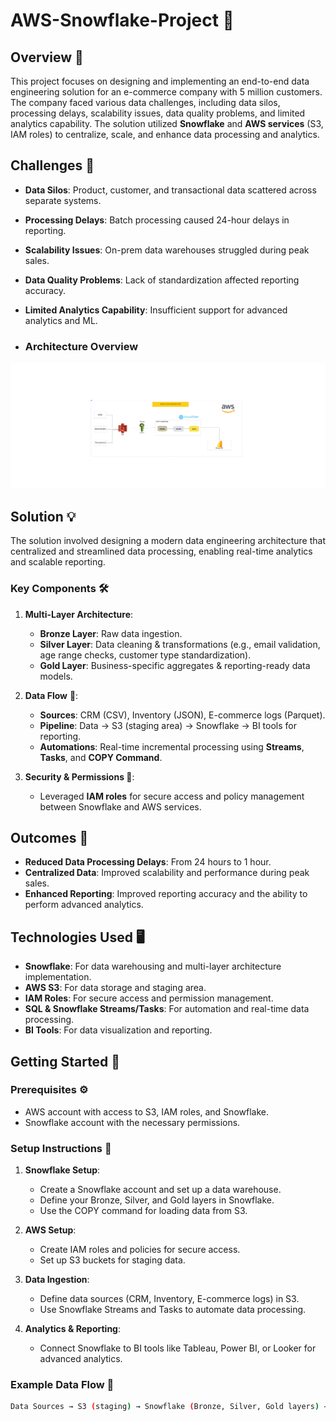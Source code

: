 # AWS-Snowflake-Project 🚀

## Overview 🌟

This project focuses on designing and implementing an end-to-end data engineering solution for an e-commerce company with 5 million customers. The company faced various data challenges, including data silos, processing delays, scalability issues, data quality problems, and limited analytics capability. The solution utilized **Snowflake** and **AWS services** (S3, IAM roles) to centralize, scale, and enhance data processing and analytics.

## Challenges 🚧

- **Data Silos**: Product, customer, and transactional data scattered across separate systems.
- **Processing Delays**: Batch processing caused 24-hour delays in reporting.
- **Scalability Issues**: On-prem data warehouses struggled during peak sales.
- **Data Quality Problems**: Lack of standardization affected reporting accuracy.
- **Limited Analytics Capability**: Insufficient support for advanced analytics and ML.

- ### **Architecture Overview**  
![Architecture Diagram](https://github.com/ravik0205/AWS-Snowflake-Project/blob/main/Documentation/aws%20-%20snwoflake%20workflow.png) 


## Solution 💡

The solution involved designing a modern data engineering architecture that centralized and streamlined data processing, enabling real-time analytics and scalable reporting.

### Key Components 🛠️

1. **Multi-Layer Architecture**:
   - **Bronze Layer**: Raw data ingestion.
   - **Silver Layer**: Data cleaning & transformations (e.g., email validation, age range checks, customer type standardization).
   - **Gold Layer**: Business-specific aggregates & reporting-ready data models.

2. **Data Flow** 🔄:
   - **Sources**: CRM (CSV), Inventory (JSON), E-commerce logs (Parquet).
   - **Pipeline**: Data → S3 (staging area) → Snowflake → BI tools for reporting.
   - **Automations**: Real-time incremental processing using **Streams**, **Tasks**, and **COPY Command**.

3. **Security & Permissions 🔐**:
   - Leveraged **IAM roles** for secure access and policy management between Snowflake and AWS services.

## Outcomes 🎯

- **Reduced Data Processing Delays**: From 24 hours to 1 hour.
- **Centralized Data**: Improved scalability and performance during peak sales.
- **Enhanced Reporting**: Improved reporting accuracy and the ability to perform advanced analytics.

## Technologies Used 🖥️

- **Snowflake**: For data warehousing and multi-layer architecture implementation.
- **AWS S3**: For data storage and staging area.
- **IAM Roles**: For secure access and permission management.
- **SQL & Snowflake Streams/Tasks**: For automation and real-time data processing.
- **BI Tools**: For data visualization and reporting.

## Getting Started 🚀

### Prerequisites ⚙️

- AWS account with access to S3, IAM roles, and Snowflake.
- Snowflake account with the necessary permissions.

### Setup Instructions 📝

1. **Snowflake Setup**:
   - Create a Snowflake account and set up a data warehouse.
   - Define your Bronze, Silver, and Gold layers in Snowflake.
   - Use the COPY command for loading data from S3.

2. **AWS Setup**:
   - Create IAM roles and policies for secure access.
   - Set up S3 buckets for staging data.

3. **Data Ingestion**:
   - Define data sources (CRM, Inventory, E-commerce logs) in S3.
   - Use Snowflake Streams and Tasks to automate data processing.

4. **Analytics & Reporting**:
   - Connect Snowflake to BI tools like Tableau, Power BI, or Looker for advanced analytics.

### Example Data Flow 🔄

```bash
Data Sources → S3 (staging) → Snowflake (Bronze, Silver, Gold layers) → BI Tools
